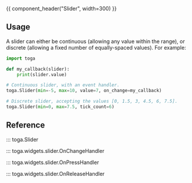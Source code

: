 {{ component_header("Slider", width=300) }}

## Usage

A slider can either be continuous (allowing any value within the range), or discrete (allowing a fixed number of equally-spaced values). For example:

```python
import toga

def my_callback(slider):
    print(slider.value)

# Continuous slider, with an event handler.
toga.Slider(min=-5, max=10, value=7, on_change=my_callback)

# Discrete slider, accepting the values [0, 1.5, 3, 4.5, 6, 7.5].
toga.Slider(min=0, max=7.5, tick_count=6)
```

## Reference

::: toga.Slider

::: toga.widgets.slider.OnChangeHandler

::: toga.widgets.slider.OnPressHandler

::: toga.widgets.slider.OnReleaseHandler
